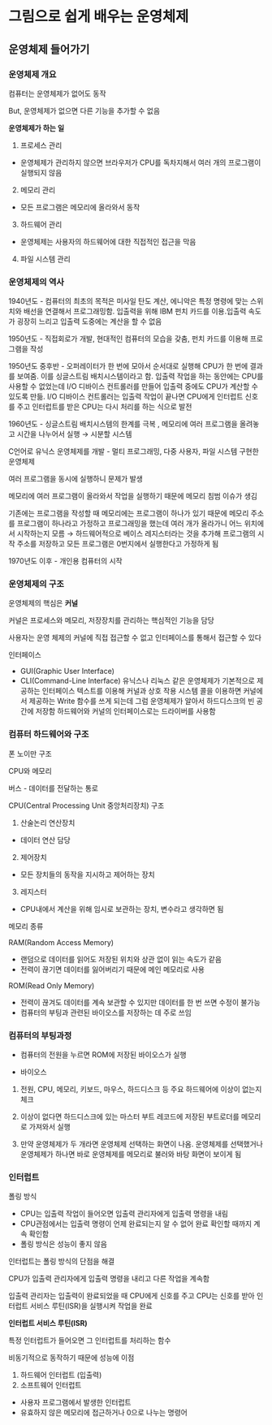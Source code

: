 # 그림으로 쉽게 배우는 운영체제

## 운영체제 들어가기

### 운영체제 개요

컴퓨터는 운영체제가 없어도 동작

But, 운영체제가 없으면 다른 기능을 추가할 수 없음

**운영체제가 하는 일**

1. 프로세스 관리

- 운영체제가 관리하지 않으면 브라우저가 CPU를 독차지해서 여러 개의 프로그램이 실행되지 않음

2. 메모리 관리

- 모든 프로그램은 메모리에 올라와서 동작

3. 하드웨어 관리

- 운영체제는 사용자의 하드웨어에 대한 직접적인 접근을 막음

4. 파일 시스템 관리

### 운영체제의 역사

1940년도 - 컴퓨터의 최초의 목적은 미사일 탄도 계산, 에니악은 특정 명령에 맞는 스위치와 배선을 연결해서 프로그래밍함. 입출력을 위해 IBM 펀치 카드를 이용.입출력 속도가 굉장히 느리고 입출력 도중에는 계산을 할 수 없음

1950년도 - 직접회로가 개발, 현대적인 컴퓨터의 모습을 갖춤, 펀치 카드를 이용해 프로그램을 작성

1950년도 중후반 - 오퍼레이터가 한 번에 모아서 순서대로 실행해 CPU가 한 번에 결과를 보여줌. 이를 싱글스트림 배치시스템이라고 함. 입출력 작업을 하는 동안에는 CPU를 사용할 수 없었는데 I/O 디바이스 컨트롤러를 만들어 입출력 중에도 CPU가 계산할 수 있도록 만듦. I/O 디바이스 컨트롤러는 입출력 작업이 끝나면 CPU에게 인터럽트 신호를 주고 인터럽트를 받은 CPU는 다시 처리를 하는 식으로 발전

1960년도 - 싱글스트림 배치시스템의 한계를 극복 , 메모리에 여러 프로그램을 올려놓고 시간을 나누어서 실행 → 시분할 시스템

C언어로 유닉스 운영체제를 개발 - 멀티 프로그래밍, 다중 사용자, 파일 시스템 구현한 운영체제

여러 프로그램을 동시에 실행하니 문제가 발생

메모리에 여러 프로그램이 올라와서 작업을 실행하기 때문에 메모리 침범 이슈가 생김

기존에는 프로그램을 작성할 때 메모리에는 프로그램이 하나가 있기 때문에 메모리 주소를 프로그램이 하나라고 가정하고 프로그래밍을 했는데 여러 개가 올라가니 어느 위치에서 시작하는지 모름 → 하드웨어적으로 베이스 레지스터라는 것을 추가해 프로그램의 시작 주소를 저장하고 모든 프로그램은 0번지에서 실행한다고 가정하게 됨

1970년도 이후 - 개인용 컴퓨터의 시작

### 운영체제의 구조

운영체제의 핵심은 **커널**

커널은 프로세스와 메모리, 저장장치를 관리하는 핵심적인 기능을 담당

사용자는 운영 체제의 커널에 직접 접근할 수 없고 인터페이스를 통해서 접근할 수 있다

인터페이스

- GUI(Graphic User Interface)
- CLI(Command-Line Interface)
  유닉스나 리눅스 같은 운영체제가 기본적으로 제공하는 인터페이스
  텍스트를 이용해 커널과 상호 작용
  시스템 콜을 이용하면 커널에서 제공하는 Write 함수를 쓰게 되는데 그럼 운영체제가 알아서 하드디스크의 빈 공간에 저장함
  하드웨어와 커널의 인터페이스로는 드라이버를 사용함

### 컴퓨터 하드웨어와 구조

폰 노이만 구조

CPU와 메모리

버스 - 데이터를 전달하는 통로

CPU(Central Processing Unit 중앙처리장치) 구조

1. 산술논리 연산장치

- 데이터 연산 담당

2. 제어장치

- 모든 장치들의 동작을 지시하고 제어하는 장치

3. 레지스터

- CPU내에서 계산을 위해 임시로 보관하는 장치, 변수라고 생각하면 됨

메모리 종류

RAM(Random Access Memory)

- 랜덤으로 데이터를 읽어도 저장된 위치와 상관 없이 읽는 속도가 같음
- 전력이 끊기면 데이터를 잃어버리기 때문에 메인 메모리로 사용

ROM(Read Only Memory)

- 전력이 끊겨도 데이터를 계속 보관할 수 있지만 데이터를 한 번 쓰면 수정이 불가능
- 컴퓨터의 부팅과 관련된 바이오스를 저장하는 데 주로 쓰임

### 컴퓨터의 부팅과정

- 컴퓨터의 전원을 누르면 ROM에 저장된 바이오스가 실행

- 바이오스

1. 전원, CPU, 메모리, 키보드, 마우스, 하드디스크 등 주요 하드웨어에 이상이 없는지 체크

2. 이상이 없다면 하드디스크에 있는 마스터 부트 레코드에 저장된 부트로더를 메모리로 가져와서 실행

3. 만약 운영체제가 두 개라면 운영체제 선택하는 화면이 나옴. 운영체제를 선택했거나 운영체제가 하나면 바로 운영체제를 메모리로 불러와 바탕 화면이 보이게 됨

### 인터럽트

폴링 방식

- CPU는 입출력 작업이 들어오면 입출력 관리자에게 입출력 명령을 내림
- CPU관점에서는 입출력 명령이 언제 완료되는지 알 수 없어 완료 확인할 때까지 계속 확인함
- 폴링 방식은 성능이 좋지 않음

인터럽트는 폴링 방식의 단점을 해결

CPU가 입출력 관리자에게 입출력 명령을 내리고 다른 작업을 계속함

입출력 관리자는 입출력이 완료되었을 때 CPU에게 신호를 주고 CPU는 신호를 받아 인터럽트 서비스 루틴(ISR)을 실행시켜 작업을 완료

**인터럽트 서비스 루틴(ISR)**

특정 인터럽트가 들어오면 그 인터럽트를 처리하는 함수

비동기적으로 동작하기 때문에 성능에 이점

1. 하드웨어 인터럽트 (입출력)
2. 소프트웨어 인터럽트

- 사용자 프로그램에서 발생한 인터럽트
- 유효하지 않은 메모리에 접근하거나 0으로 나누는 명령어

